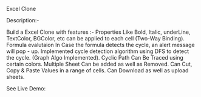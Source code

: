 Excel Clone

Description:-

Build a Excel Clone with features :-
Properties Like Bold, Italic, underLine, TextColor, BGColor, etc can be applied to each cell (Two-Way Binding).
Formula evalutaion In Case the formula detects the cycle, an alert message will pop - up. Implemented cycle detection algorithm using DFS to detect the cycle. (Graph Algo Implemented).
Cyclic Path Can Be Traced using certain colors.
Multiple Sheet Can be added as well as Removed.
Can Cut, Copy & Paste Values in a range of cells.
Can Download as well as upload sheets.

See Live Demo: 
